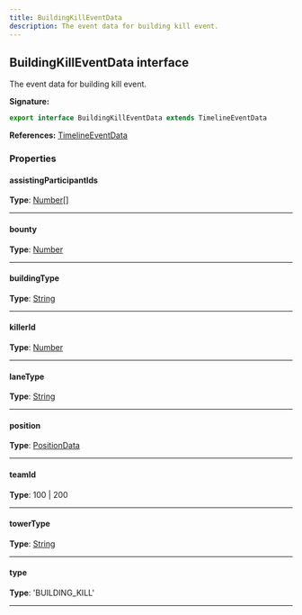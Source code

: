 ```yaml
---
title: BuildingKillEventData
description: The event data for building kill event.
---
```


## BuildingKillEventData interface

The event data for building kill event.

**Signature:**

```ts
export interface BuildingKillEventData extends TimelineEventData 
```

**References:** [TimelineEventData](/api/interfaces/timelineeventdata)

### Properties

#### assistingParticipantIds



**Type**: [Number](https://developer.mozilla.org/en-US/docs/Web/JavaScript/Reference/Global_Objects/Number)[]

---

#### bounty



**Type**: [Number](https://developer.mozilla.org/en-US/docs/Web/JavaScript/Reference/Global_Objects/Number)

---

#### buildingType



**Type**: [String](https://developer.mozilla.org/en-US/docs/Web/JavaScript/Reference/Global_Objects/String)

---

#### killerId



**Type**: [Number](https://developer.mozilla.org/en-US/docs/Web/JavaScript/Reference/Global_Objects/Number)

---

#### laneType



**Type**: [String](https://developer.mozilla.org/en-US/docs/Web/JavaScript/Reference/Global_Objects/String)

---

#### position



**Type**: [PositionData](/api/interfaces/positiondata)

---

#### teamId



**Type**: 100 \| 200

---

#### towerType



**Type**: [String](https://developer.mozilla.org/en-US/docs/Web/JavaScript/Reference/Global_Objects/String)

---

#### type



**Type**: 'BUILDING_KILL'

---

